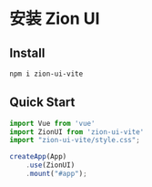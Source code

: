 # 安装 Zion UI

## Install

```bash
npm i zion-ui-vite
```

## Quick Start

```js
import Vue from 'vue'
import ZionUI from 'zion-ui-vite'
import "zion-ui-vite/style.css";

createApp(App)
    .use(ZionUI)
    .mount("#app");
```